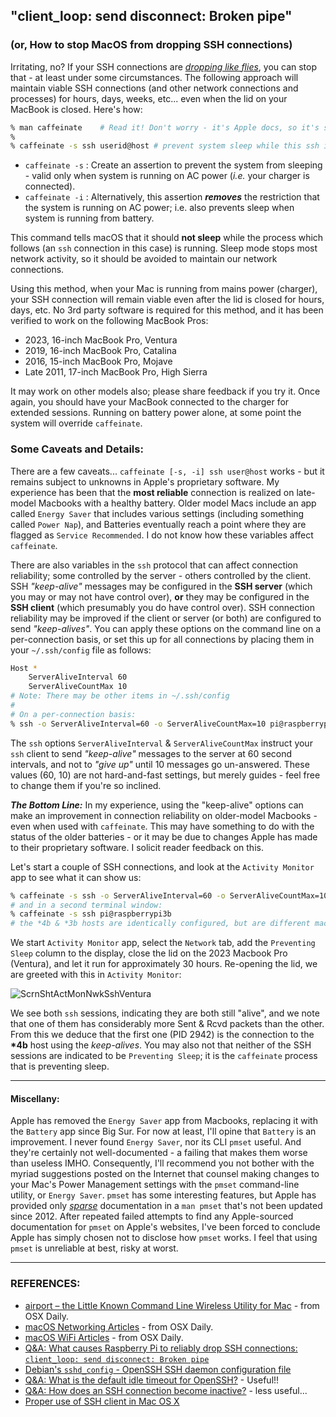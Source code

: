 ## "client_loop: send disconnect: Broken pipe"

### (or, How to stop MacOS from dropping SSH connections)

Irritating, no? If your SSH connections are [*dropping like flies*](https://idioms.thefreedictionary.com/drop+like+flies), you can stop that - at least under some circumstances. The following approach will maintain viable SSH connections (and other network connections and processes) for hours, days, weeks, etc... even when the lid on your MacBook is closed. Here's how:

```zsh
% man caffeinate    # Read it! Don't worry - it's Apple docs, so it's skimpy 
% 
% caffeinate -s ssh userid@host # prevent system sleep while this ssh instance is alive
```

* `caffeinate -s` :   Create an assertion to prevent the system from sleeping - valid only when system is running on AC power (*i.e.* your charger is connected). 
* `caffeinate -i` :   Alternatively, this assertion ***removes*** the restriction that the system is running on AC power; i.e. also prevents sleep when system is running from battery. 

This command tells macOS that it should **not sleep** while the process which follows (an `ssh` connection in this case) is running. Sleep mode stops most network activity, so it should be avoided to maintain our network connections. 

Using this method, when your Mac is running from mains power (charger), your SSH connection will remain viable even after the lid is closed for hours, days, etc. No 3rd party software is required for this method, and it has been verified to work on the following MacBook Pros:

- 2023, 16-inch MacBook Pro, Ventura
- 2019, 16-inch MacBook Pro, Catalina
- 2016, 15-inch MacBook Pro, Mojave
- Late 2011, 17-inch MacBook Pro, High Sierra 

It may work on other models also; please share feedback if you try it. Once again, you should have your MacBook connected to the charger for extended sessions. Running on battery power alone, at some point the system will override `caffeinate`. 

### Some Caveats and Details:

There are a few caveats... `caffeinate [-s, -i] ssh user@host` works - but it remains subject to unknowns in Apple's proprietary software. My experience has been that the **most reliable** connection is realized on late-model Macbooks with a healthy battery. Older model Macs include an app called `Energy Saver` that includes various settings (including something called `Power Nap`), and Batteries eventually reach a point where they are flagged as `Service Recommended`. I do not know how these variables affect `caffeinate`. 

There are also variables in the `ssh` protocol that can affect connection reliability; some controlled by the server - others controlled by the client. SSH *"keep-alive"* messages may be configured in the **SSH server** (which you may or may not have control over), **or** they may be configured in the **SSH client** (which presumably you do have control over). SSH connection reliability may be improved if the client or server (or both) are configured to send *"keep-alives"*. You can apply these options on the command line on a per-connection basis, or set this up for all connections by placing them in your `~/.ssh/config` file as follows: 

```zsh
Host *
    ServerAliveInterval 60
    ServerAliveCountMax 10
# Note: There may be other items in ~/.ssh/config
#
# On a per-connection basis: 
% ssh -o ServerAliveInterval=60 -o ServerAliveCountMax=10 pi@raspberrypi4b
```

The `ssh` options `ServerAliveInterval` & `ServerAliveCountMax` instruct your `ssh` client to send *"keep-alive"* messages to the server at 60 second intervals, and not to *"give up"* until 10 messages go un-answered. These values (60, 10) are not hard-and-fast settings, but merely guides - feel free to  change them if you're so inclined. 

***The Bottom Line:*** In my experience, using the "keep-alive" options can make an improvement in connection reliability on older-model Macbooks - even when used with `caffeinate`. This may have something to do with the status of the older batteries - or it may be due to changes Apple has made to their proprietary software. I solicit reader feedback on this.

Let's start a couple of SSH connections, and look at the `Activity Monitor` app to see what it can show us:

```zsh
% caffeinate -s ssh -o ServerAliveInterval=60 -o ServerAliveCountMax=10 pi@raspberrypi4b
# and in a second terminal window:
% caffeinate -s ssh pi@raspberrypi3b
# the *4b & *3b hosts are identically configured, but are different machines
```

We start `Activity Monitor` app, select the `Network` tab, add the `Preventing Sleep` column to the display, close the lid on the 2023 Macbook Pro (Ventura), and let it run for approximately 30 hours. Re-opening the lid, we are greeted with this in `Activity Monitor`: 

![ScrnShtActMonNwkSshVentura](/Users/jmoore/Documents/GitHub/seamusdemora.github.io/pix/ScrnShtActMonNwkSshVentura.png)

We see both `ssh` sessions, indicating they are both still "alive", and we note that one of them has considerably more Sent & Rcvd packets than the other. From this we deduce that the first one (PID 2942) is the connection to the **\*4b** host using the *keep-alives*. You may also not that neither of the SSH sessions are indicated to be `Preventing Sleep`; it is the `caffeinate` process that is preventing sleep. 



---

#### Miscellany:

Apple has removed the `Energy Saver` app from Macbooks, replacing it with the `Battery` app since Big Sur.  For now at least, I'll opine that `Battery` is an improvement. I never found `Energy Saver`, nor its CLI `pmset` useful. And they're certainly not well-documented - a failing that makes them worse than useless IMHO. Consequently, I'll recommend you not bother with the myriad suggestions posted on the Internet that counsel making changes to your Mac's Power Management settings with the `pmset` command-line utility, or `Energy Saver`.  `pmset` has some interesting features, but Apple has provided only [*sparse*](https://idioms.thefreedictionary.com/piss-poor) documentation in a `man pmset` that's not been updated since 2012. After repeated failed attempts to find any Apple-sourced documentation for `pmset` on Apple's websites, I've been forced to conclude Apple has simply chosen not to disclose how `pmset` works. I feel that using `pmset` is unreliable at best, risky at worst. 

---

### REFERENCES:

* [airport – the Little Known Command Line Wireless Utility for Mac](https://osxdaily.com/2007/01/18/airport-the-little-known-command-line-wireless-utility/) - from OSX Daily.
* [macOS Networking Articles](https://osxdaily.com/tag/networking/) - from OSX Daily.
* [macOS WiFi Articles](https://osxdaily.com/tag/wi-fi/) - from OSX Daily. 
* [Q&A: What causes Raspberry Pi to reliably drop SSH connections: `client_loop: send disconnect: Broken pipe`](https://raspberrypi.stackexchange.com/questions/111265/what-causes-raspberry-pi-to-reliably-drop-ssh-connections-client-loop-send-di) 
* [Debian's `sshd_config` - OpenSSH SSH daemon configuration file](https://manpages.debian.org/buster/openssh-server/sshd_config.5.en.html) 
* [Q&A: What is the default idle timeout for OpenSSH?](https://unix.stackexchange.com/questions/150402/what-is-the-default-idle-timeout-for-openssh) - Useful!!
* [Q&A: How does an SSH connection become inactive?](https://unix.stackexchange.com/questions/263302/how-does-an-ssh-connection-become-inactive) - less useful... 
* [Proper use of SSH client in Mac OS X](https://www.getpagespeed.com/work/proper-use-of-ssh-client-in-mac-os-x) 